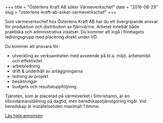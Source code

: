 +++
title = "Österlens Kraft AB söker Värmeverkschef"
date = "2016-06-29"
slug = "osterlens-kraft-ab-soker-varmeverkschef"
+++

Som värmeverkschef hos Österlens Kraft AB har du ett övergripande ansvar för
produktion och distribution av fjärrvärme. Arbetet innebär både praktiska och
administrativa insatser. Du kommer att ingå i företagets ledningsgrupp med
placering direkt under VD.

Du kommer att ansvara för:
* utveckling av verksamheten med avseende på bl.a. miljö, arbetsmiljö och
  effektivitet
* arbetsledning
* drift & underhåll av anläggningarna
* ledning av projekt
* besiktningar
* budgets och resultatuppföljning.

Tjänsten, som är placerad på värmeverket i Simrishamn, är en
tillsvidareanställning på dagtid, men beredskapstjänstgöring ingår. Vid
beredskap är inställelsetiden maximalt 1 timme.

[Läs hela annonsen](/files/osterlens-kraft-ab-soker-varmeverkschef.pdf)
